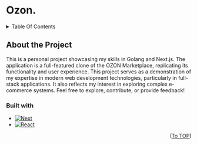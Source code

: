 <a id="readme-top"></a>

# Ozon.

<details>
  <summary>Table Of Contents</summary>
  <ol>
    <li>
      <a href="#about-the-project">About the Project</a>
      <ul>
        <li><a href="#built-with">Built with</a></li>
      </ul>
    </li>
  </ol>
</details>

## About the Project
This is a personal project showcasing my skills in Golang and Next.js. The application is a full-featured clone of the OZON Marketplace, replicating its functionality and user experience.
This project serves as a demonstration of my expertise in modern web development technologies, particularly in full-stack applications. It also reflects my interest in exploring complex e-commerce systems.
Feel free to explore, contribute, or provide feedback!

### Built with
* [![Next][Next.js]][Next-url]
* [![React][React.js]][React-url]

<p align="right">(<a href="#readme-top">To TOP</a>)</p>

<!-- MARKDOWN LINKS & IMAGES -->
<!-- https://www.markdownguide.org/basic-syntax/#reference-style-links -->
[Next.js]: https://img.shields.io/badge/next.js-000000?style=for-the-badge&logo=nextdotjs&logoColor=white
[Next-url]: https://nextjs.org/
[React.js]: https://img.shields.io/badge/React-20232A?style=for-the-badge&logo=react&logoColor=61DAFB
[React-url]: https://reactjs.org/
